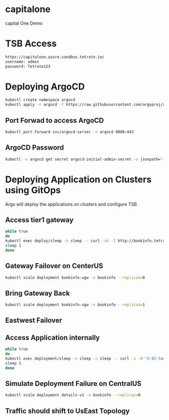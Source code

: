 # capitalone
capital One Demo

# TSB Access
```sh
https://capitalone.azure.sandbox.tetrate.io/
username: admin
password: Tetrate123
```

# Deploying ArgoCD
```sh
kubectl create namespace argocd
kubectl apply -n argocd -f https://raw.githubusercontent.com/argoproj/argo-cd/stable/manifests/install.yaml
```
## Port Forwad to access ArgoCD
```sh
kubectl port-forward svc/argocd-server -n argocd 8080:443
```
## ArgoCD Password
```sh
kubectl -n argocd get secret argocd-initial-admin-secret -o jsonpath="{.data.password}" | base64 -d
```

# Deploying Application on Clusters using GitOps
Argo will deploy the applications on clusters and configure TSB

## Access tier1 gateway
```sh
while true                                      
do
kubectl exec deploy/sleep -n sleep -- curl -sk -I http://bookinfo.tetrate.io/productpage --resolve "bookinfo.tetrate.io:443:135.233.124.38"
sleep 1
done
```
## Gateway Failover on CenterUS
```sh
kubectl scale deployment bookinfo-ugw -n bookinfo --replicas=0
```
## Bring Gateway Back
```sh
kubectl scale deployment bookinfo-ugw -n bookinfo --replicas=1 
```

## Eastwest Failover
## Access Application internally 
```sh
while true                                      
do
kubectl exec deployment/sleep -n sleep -c sleep -- curl -s -H "X-B3-Sampled: 1" http://productpage.bookinfo:9080/productpage | grep -i details -A 8
sleep 1
done
```
## Simulate Deployment Failure on CentralUS
```sh
kubectl scale deployment details-v1 -n bookinfo --replicas=0
```
## Traffic should shift to UsEast Topology
